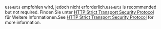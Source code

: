 <span data-ttu-id="542a4-101">`UseHsts` empfohlen wird, jedoch nicht erforderlich.</span><span class="sxs-lookup"><span data-stu-id="542a4-101">`UseHsts` is recommended but not required.</span></span> <span data-ttu-id="542a4-102">Finden Sie unter [HTTP Strict Transport Security Protocol](xref:security/enforcing-ssl#http-strict-transport-security-protocol-hsts) für Weitere Informationen.</span><span class="sxs-lookup"><span data-stu-id="542a4-102">See [HTTP Strict Transport Security Protocol](xref:security/enforcing-ssl#http-strict-transport-security-protocol-hsts) for more information.</span></span>

